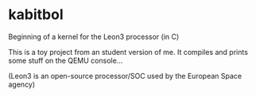 # kabitbol
Beginning of a kernel for the Leon3 processor (in C)

This is a toy project from an student version of me. It compiles and prints some
stuff on the QEMU console...

(Leon3 is an open-source processor/SOC used by the European Space agency)
